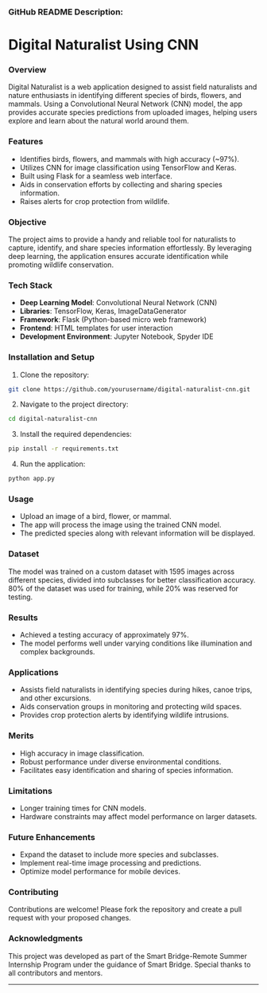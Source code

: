 
### GitHub README Description:  

# Digital Naturalist Using CNN  

### Overview  
Digital Naturalist is a web application designed to assist field naturalists and nature enthusiasts in identifying different species of birds, flowers, and mammals. Using a Convolutional Neural Network (CNN) model, the app provides accurate species predictions from uploaded images, helping users explore and learn about the natural world around them.

### Features  
- Identifies birds, flowers, and mammals with high accuracy (~97%).
- Utilizes CNN for image classification using TensorFlow and Keras.
- Built using Flask for a seamless web interface.
- Aids in conservation efforts by collecting and sharing species information.
- Raises alerts for crop protection from wildlife.

### Objective  
The project aims to provide a handy and reliable tool for naturalists to capture, identify, and share species information effortlessly. By leveraging deep learning, the application ensures accurate identification while promoting wildlife conservation.

### Tech Stack  
- **Deep Learning Model**: Convolutional Neural Network (CNN)
- **Libraries**: TensorFlow, Keras, ImageDataGenerator
- **Framework**: Flask (Python-based micro web framework)
- **Frontend**: HTML templates for user interaction
- **Development Environment**: Jupyter Notebook, Spyder IDE

### Installation and Setup  
1. Clone the repository:  
```bash
git clone https://github.com/yourusername/digital-naturalist-cnn.git
```
2. Navigate to the project directory:  
```bash
cd digital-naturalist-cnn
```
3. Install the required dependencies:  
```bash
pip install -r requirements.txt
```
4. Run the application:  
```bash
python app.py
```

### Usage  
- Upload an image of a bird, flower, or mammal.
- The app will process the image using the trained CNN model.
- The predicted species along with relevant information will be displayed.

### Dataset  
The model was trained on a custom dataset with 1595 images across different species, divided into subclasses for better classification accuracy. 80% of the dataset was used for training, while 20% was reserved for testing.

### Results  
- Achieved a testing accuracy of approximately 97%.
- The model performs well under varying conditions like illumination and complex backgrounds.

### Applications  
- Assists field naturalists in identifying species during hikes, canoe trips, and other excursions.
- Aids conservation groups in monitoring and protecting wild spaces.
- Provides crop protection alerts by identifying wildlife intrusions.

### Merits  
- High accuracy in image classification.
- Robust performance under diverse environmental conditions.
- Facilitates easy identification and sharing of species information.

### Limitations  
- Longer training times for CNN models.
- Hardware constraints may affect model performance on larger datasets.

### Future Enhancements  
- Expand the dataset to include more species and subclasses.
- Implement real-time image processing and predictions.
- Optimize model performance for mobile devices.

### Contributing  
Contributions are welcome! Please fork the repository and create a pull request with your proposed changes.


### Acknowledgments  
This project was developed as part of the Smart Bridge-Remote Summer Internship Program under the guidance of Smart Bridge. Special thanks to all contributors and mentors.

---
